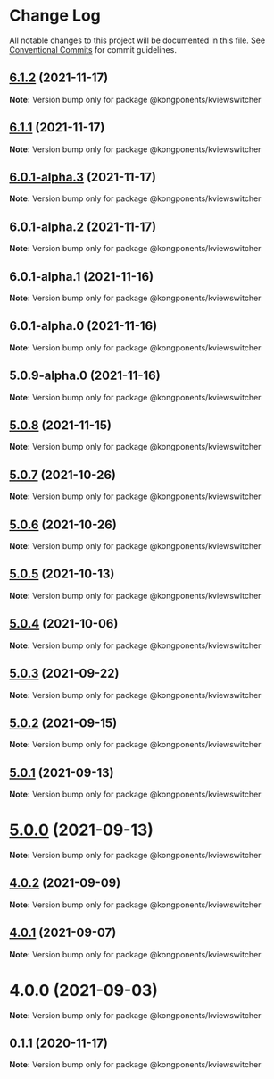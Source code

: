 # Change Log

All notable changes to this project will be documented in this file.
See [Conventional Commits](https://conventionalcommits.org) for commit guidelines.

## [6.1.2](https://github.com/Kong/kongponents/compare/@kongponents/kviewswitcher@6.1.1...@kongponents/kviewswitcher@6.1.2) (2021-11-17)

**Note:** Version bump only for package @kongponents/kviewswitcher





## [6.1.1](https://github.com/Kong/kongponents/compare/@kongponents/kviewswitcher@6.0.1-alpha.3...@kongponents/kviewswitcher@6.1.1) (2021-11-17)

**Note:** Version bump only for package @kongponents/kviewswitcher





## [6.0.1-alpha.3](https://github.com/Kong/kongponents/compare/@kongponents/kviewswitcher@6.0.1-alpha.2...@kongponents/kviewswitcher@6.0.1-alpha.3) (2021-11-17)

**Note:** Version bump only for package @kongponents/kviewswitcher





## 6.0.1-alpha.2 (2021-11-17)

**Note:** Version bump only for package @kongponents/kviewswitcher





## 6.0.1-alpha.1 (2021-11-16)

**Note:** Version bump only for package @kongponents/kviewswitcher





## 6.0.1-alpha.0 (2021-11-16)

**Note:** Version bump only for package @kongponents/kviewswitcher





## 5.0.9-alpha.0 (2021-11-16)

**Note:** Version bump only for package @kongponents/kviewswitcher





## [5.0.8](https://github.com/Kong/kongponents/compare/v5.0.7...v5.0.8) (2021-11-15)

**Note:** Version bump only for package @kongponents/kviewswitcher





## [5.0.7](https://github.com/Kong/kongponents/compare/v5.0.6...v5.0.7) (2021-10-26)

**Note:** Version bump only for package @kongponents/kviewswitcher





## [5.0.6](https://github.com/Kong/kongponents/compare/v5.0.5...v5.0.6) (2021-10-26)

**Note:** Version bump only for package @kongponents/kviewswitcher





## [5.0.5](https://github.com/Kong/kongponents/compare/v5.0.4...v5.0.5) (2021-10-13)

**Note:** Version bump only for package @kongponents/kviewswitcher





## [5.0.4](https://github.com/Kong/kongponents/compare/v5.0.3...v5.0.4) (2021-10-06)

**Note:** Version bump only for package @kongponents/kviewswitcher





## [5.0.3](https://github.com/Kong/kongponents/compare/v5.0.2...v5.0.3) (2021-09-22)

**Note:** Version bump only for package @kongponents/kviewswitcher





## [5.0.2](https://github.com/Kong/kongponents/compare/v5.0.1...v5.0.2) (2021-09-15)

**Note:** Version bump only for package @kongponents/kviewswitcher





## [5.0.1](https://github.com/Kong/kongponents/compare/v5.0.0...v5.0.1) (2021-09-13)

**Note:** Version bump only for package @kongponents/kviewswitcher





# [5.0.0](https://github.com/Kong/kongponents/compare/v4.0.2...v5.0.0) (2021-09-13)

**Note:** Version bump only for package @kongponents/kviewswitcher





## [4.0.2](https://github.com/Kong/kongponents/compare/v4.0.1...v4.0.2) (2021-09-09)

**Note:** Version bump only for package @kongponents/kviewswitcher





## [4.0.1](https://github.com/Kong/kongponents/compare/v4.0.0...v4.0.1) (2021-09-07)

**Note:** Version bump only for package @kongponents/kviewswitcher





# 4.0.0 (2021-09-03)

**Note:** Version bump only for package @kongponents/kviewswitcher





## 0.1.1 (2020-11-17)

**Note:** Version bump only for package @kongponents/kviewswitcher
